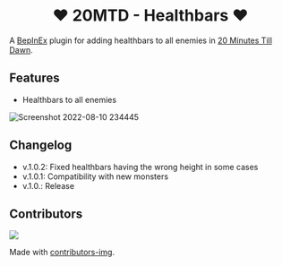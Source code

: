 <h1 align="center">❤️ 20MTD - Healthbars ❤️</h1>

A [BepInEx](https://github.com/BepInEx/BepInEx/releases) plugin for adding healthbars to all enemies in [20 Minutes Till Dawn](https://store.steampowered.com/app/1966900/20_Minutes_Till_Dawn/).

## Features
- Healthbars to all enemies

![Screenshot 2022-08-10 234445](https://user-images.githubusercontent.com/108492240/184026396-19fec55e-93aa-466c-8095-910bf1a06aa9.png)

## Changelog
- v.1.0.2:  Fixed healthbars having the wrong height in some cases
- v.1.0.1:  Compatibility with new monsters
- v.1.0.:   Release

## Contributors
<a href = "https://github.com/Gamekohl/20MTD-Healthbars/graphs/contributors">
  <img src = "https://contrib.rocks/image?repo=Gamekohl/20MTD-Healthbars"/>
</a>

Made with [contributors-img](https://contrib.rocks).

